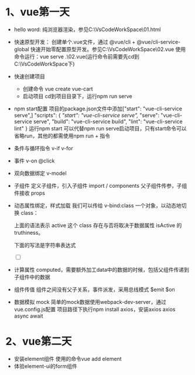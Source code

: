 # 1、vue第一天
 - hello word:
   纯浏览器渲染，参见C:\VsCodeWorkSpace\01.html
 - 快速原型开发：
    创建单个.vue文件，通过 @vue/cli + @vue/cli-service-global 快速开始零配置原型开发。参见C:\VsCodeWorkSpace\02.vue 
    使用命令运行：vue serve .\02.vue(运行命令前需要先cd到C:\VsCodeWorkSpace下)
 - 快速创建项目
    - 创建命令 vue create vue-cart
    - 启动项目 cd到项目目录下，运行npm run serve
 - npm start配置
    项目的package.json文件中添加["start": "vue-cli-service serve",]
    "scripts": {
        *"start": "vue-cli-service serve",*
        "serve": "vue-cli-service serve",
        "build": "vue-cli-service build",
        "lint": "vue-cli-service lint"
    }
    运行npm start 可以代替npm run serve启动项目，只有start命令可以省略run，其他的都需使用npm run + 指令

- 条件与循环指令
   v-if
   v-for
- 事件
   v-on  @click

- 双向数据绑定
  v-model

- 子组件
  定义子组件，引入子组件
  import / components
  父子组件传参，子组件接收 props

- 动态属性绑定，样式加载
   我们可以传给 v-bind:class 一个对象，以动态地切换 class：
   <div v-bind:class="{ active: isActive }"></div>
   上面的语法表示 active 这个 class 存在与否将取决于数据属性 isActive 的 truthiness。
  
  下面的写法是字符串表达式
  <tr v-for="(c,i) in cart" :key="c.id" :class="c.active?'active':''">
  <input type="checkbox" v-model="c.active">

- 计算属性
   computed，需要额外加工data中的数据的时候，包括父组件传递到子组件中的数据

- 组件传值
  组件之间没有父子关系，事件派发，采用总线模式
  $emit $on

- 数据模拟 mock
  简单的mock数据使用webpack-dev-server，通过vue.config.js配置
  项目路径下执行npm install axios，安装axios
  axios
  async await

# 2、vue第二天
 - 安装element组件
    使用的命令vue add element
 - 体验element-ui的form组件


   
